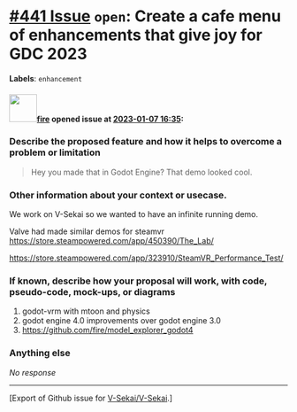 # [\#441 Issue](https://github.com/V-Sekai/V-Sekai/issues/441) `open`: Create a cafe menu of enhancements that give joy for GDC 2023
**Labels**: `enhancement`


#### <img src="https://avatars.githubusercontent.com/u/32321?u=c2e06a3d2b49a467aa907e54aa259516440267cc&v=4" width="50">[fire](https://github.com/fire) opened issue at [2023-01-07 16:35](https://github.com/V-Sekai/V-Sekai/issues/441):

### Describe the proposed feature and how it helps to overcome a problem or limitation

> Hey you made that in Godot Engine? That demo looked cool.



### Other information about your context or usecase.

We work on V-Sekai so we wanted to have an infinite running demo. 

Valve had made similar demos for steamvr https://store.steampowered.com/app/450390/The_Lab/

https://store.steampowered.com/app/323910/SteamVR_Performance_Test/

### If known, describe how your proposal will work, with code, pseudo-code, mock-ups, or diagrams

1. godot-vrm with mtoon and physics
2. godot engine 4.0 improvements over godot engine 3.0
3. https://github.com/fire/model_explorer_godot4

### Anything else

_No response_




-------------------------------------------------------------------------------



[Export of Github issue for [V-Sekai/V-Sekai](https://github.com/V-Sekai/V-Sekai).]
